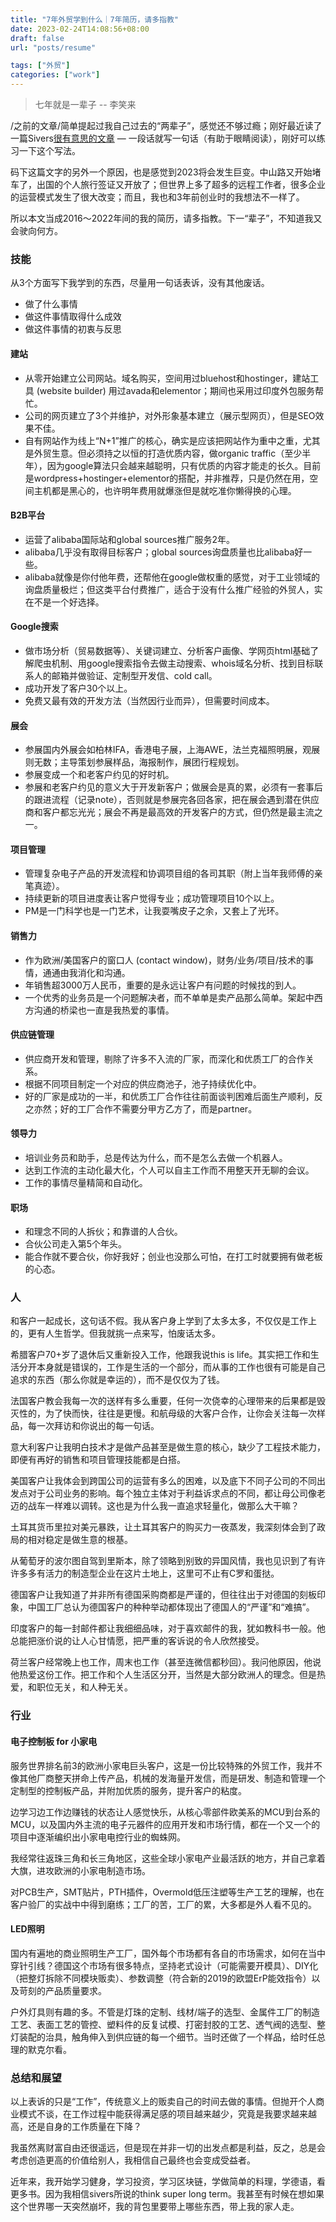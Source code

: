 ```yaml
---
title: "7年外贸学到什么｜7年简历，请多指教"
date: 2023-02-24T14:08:56+08:00
draft: false
url: "posts/resume"

tags: ["外贸"]
categories: ["work"]
---
```



> 七年就是一辈子 
> -- 李笑来

/之前的文章/简单提起过我自己过去的“两辈子”，感觉还不够过瘾；刚好最近读了一篇Sivers[很有意思的文章](https://sive.rs/1s) — 一段话就写一句话（有助于眼睛阅读），刚好可以练习一下这个写法。

码下这篇文字的另外一个原因，也是感觉到2023将会发生巨变。中山路又开始堵车了，出国的个人旅行签证又开放了；但世界上多了超多的远程工作者，很多企业的运营模式发生了很大改变；而且，我也和3年前创业时的我想法不一样了。

所以本文当成2016～2022年间的我的简历，请多指教。下一“辈子”，不知道我又会驶向何方。

### 技能

从3个方面写下我学到的东西，尽量用一句话表诉，没有其他废话。
- 做了什么事情
- 做这件事情取得什么成效
- 做这件事情的初衷与反思

#### 建站

- 从零开始建立公司网站。域名购买，空间用过bluehost和hostinger，建站工具 (website builder) 用过avada和elementor；期间也采用过印度外包服务帮忙。
- 公司的网页建立了3个并维护，对外形象基本建立（展示型网页），但是SEO效果不佳。
- 自有网站作为线上“N+1”推广的核心，确实是应该把网站作为重中之重，尤其是外贸生意。但必须持之以恒的打造优质内容，做organic traffic（至少半年），因为google算法只会越来越聪明，只有优质的内容才能走的长久。目前是wordpress+hostinger+elementor的搭配，并非推荐，只是仍然在用，空间主机都是黑心的，也许明年费用就爆涨但是就吃准你懒得换的心理。

#### B2B平台
- 运营了alibaba国际站和global sources推广服务2年。
- alibaba几乎没有取得目标客户；global sources询盘质量也比alibaba好一些。
- alibaba就像是你付他年费，还帮他在google做权重的感觉，对于工业领域的询盘质量极烂；但这类平台付费推广，适合于没有什么推广经验的外贸人，实在不是一个好选择。

#### Google搜索
- 做市场分析（贸易数据等）、关键词建立、分析客户画像、学网页html基础了解爬虫机制、用google搜索指令去做主动搜索、whois域名分析、找到目标联系人的邮箱并做验证、定制型开发信、cold call。
- 成功开发了客户30个以上。
- 免费又最有效的开发方法（当然因行业而异），但需要时间成本。

#### 展会
- 参展国内外展会如柏林IFA，香港电子展，上海AWE，法兰克福照明展，观展则无数；主导策划参展样品，海报制作，展团行程规划。
- 参展变成一个和老客户约见的好时机。
- 参展和老客户约见的意义大于开发新客户；做展会是真的累，必须有一套事后的跟进流程（记录note），否则就是参展完各回各家，把在展会遇到潜在供应商和客户都忘光光；展会不再是最高效的开发客户的方式，但仍然是最主流之一。


#### 项目管理
- 管理复杂电子产品的开发流程和协调项目组的各司其职（附上当年我师傅的亲笔真迹）。
- 持续更新的项目进度表让客户觉得专业；成功管理项目10个以上。
- PM是一门科学也是一门艺术，让我耍嘴皮子之余，又套上了光环。

#### 销售力
- 作为欧洲/美国客户的窗口人 (contact window)，财务/业务/项目/技术的事情，通通由我消化和沟通。
- 年销售超3000万人民币，重要的是永远让客户有问题的时候找的到人。
- 一个优秀的业务员是一个问题解决者，而不单单是卖产品那么简单。架起中西方沟通的桥梁也一直是我热爱的事情。

#### 供应链管理
- 供应商开发和管理，剔除了许多不入流的厂家，而深化和优质工厂的合作关系。
- 根据不同项目制定一个对应的供应商池子，池子持续优化中。
- 好的厂家是成功的一半，和优质工厂合作往往前面谈判困难后面生产顺利，反之亦然；好的工厂合作不需要分甲方乙方了，而是partner。

#### 领导力
- 培训业务员和助手，总是传达为什么，而不是怎么去做一个机器人。
- 达到工作流的主动化最大化，个人可以自主工作而不用整天开无聊的会议。
- 工作的事情尽量精简和自动化。

#### 职场
- 和理念不同的人拆伙；和靠谱的人合伙。
- 合伙公司走入第5个年头。
- 能合作就不要合伙，你好我好；创业也没那么可怕，在打工时就要拥有做老板的心态。


### 人

和客户一起成长，这句话不假。我从客户身上学到了太多太多，不仅仅是工作上的，更有人生哲学。但我就挑一点来写，怕废话太多。

希腊客户70+岁了退休后又重新投入工作，他跟我说this is life。其实把工作和生活分开本身就是错误的，工作是生活的一个部分，而从事的工作也很有可能是自己追求的东西（那么你就是幸运的），而不是仅仅为了钱。

法国客户教会我每一次的送样有多么重要，任何一次侥幸的心理带来的后果都是毁灭性的，为了快而快，往往是更慢。和航母级的大客户合作，让你会关注每一次样品，每一次拜访和你说出的每一句话。

意大利客户让我明白技术才是做产品甚至是做生意的核心，缺少了工程技术能力，即便有再好的销售和项目管理技能都是白搭。

美国客户让我体会到跨国公司的运营有多么的困难，以及底下不同子公司的不同出发点对于公司业务的影响。每个独立主体对于利益诉求点的不同，都让母公司像老迈的战车一样难以调转。这也是为什么我一直追求轻量化，做那么大干嘛？

土耳其货币里拉对美元暴跌，让土耳其客户的购买力一夜蒸发，我深刻体会到了政局的相对稳定是做生意的根基。

从葡萄牙的波尔图自驾到里斯本，除了领略到别致的异国风情，我也见识到了有许许多多有活力的制造型企业在这片土地上，这里可不止有C罗和蛋挞。

德国客户让我知道了并非所有德国采购商都是严谨的，但往往出于对德国的刻板印象，中国工厂总认为德国客户的种种举动都体现出了德国人的“严谨”和“难搞”。

印度客户的每一封邮件都让我细细品味，对于喜欢邮件的我，犹如教科书一般。他总能把涨价说的让人心甘情愿，把严重的客诉说的令人欣然接受。

荷兰客户经常晚上也工作，周末也工作（甚至连微信都秒回）。我问他原因，他说他热爱这份工作。把工作和个人生活区分开，当然是大部分欧洲人的理念。但是热爱，和职位无关，和人种无关。


### 行业

#### 电子控制板 for 小家电

服务世界排名前3的欧洲小家电巨头客户，这是一份比较特殊的外贸工作，我并不像其他厂商整天拼命上传产品，机械的发海量开发信，而是研发、制造和管理一个定制型的控制板产品，并附加优质的服务，提升客户的粘度。

边学习边工作边赚钱的状态让人感觉快乐，从核心零部件欧美系的MCU到台系的MCU，以及国内外主流的电子元器件的应用开发和市场行情，都在一个又一个的项目中逐渐编织出小家电电控行业的蜘蛛网。

我经常往返珠三角和长三角地区，这些全球小家电产业最活跃的地方，并自己拿着大旗，进攻欧洲的小家电制造市场。

对PCB生产，SMT贴片，PTH插件，Overmold低压注塑等生产工艺的理解，也在客户验厂的实战中中得到磨练；工厂的苦，工厂的累，大多都是外人看不见的。

#### LED照明

国内有遍地的商业照明生产工厂，国外每个市场都有各自的市场需求，如何在当中穿针引线？德国这个市场有很多特点，坚持老式设计（可能需要开模具）、DIY化（把整灯拆除不同模块贩卖）、参数调整（符合新的2019的欧盟ErP能效指令）以及苛刻的产品质量要求。

户外灯具则有趣的多。不管是灯珠的定制、线材/端子的选型、金属件工厂的制造工艺、表面工艺的管控、塑料件的反复试模、打密封胶的工艺、透气阀的选型、整灯装配的治具，触角伸入到供应链的每一个细节。当时还做了一个样品，给时任总理的默克尔看。

### 总结和展望

以上表诉的只是“工作”，传统意义上的贩卖自己的时间去做的事情。但抛开个人商业模式不谈，在工作过程中能获得满足感的项目越来越少，究竟是我要求越来越高，还是自身的工作质量在下降？

我虽然离财富自由还很遥远，但是现在并非一切的出发点都是利益，反之，总是会考虑创造更高的价值给别人，我相信自己最终也会变成受益者。

近年来，我开始学习健身，学习投资，学习区块链，学做简单的料理，学德语，看更多书。因为我相信sivers所说的think super long term。我甚至有时候在想如果这个世界哪一天突然崩坏，我的背包里要带上哪些东西，带上我的家人走。